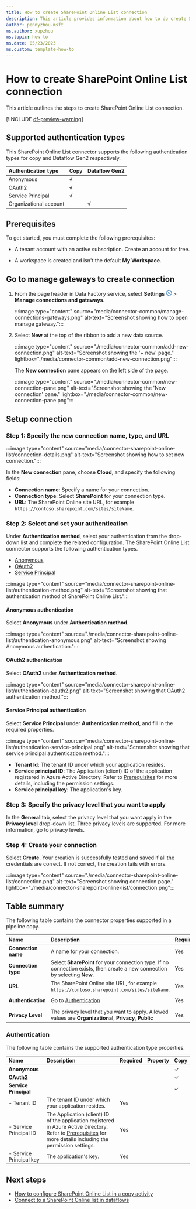 ```yaml
---
title: How to create SharePoint Online List connection
description: This article provides information about how to do create SharePoint Online List connection in Trident.
author: pennyzhou-msft
ms.author: xupzhou
ms.topic: how-to
ms.date: 05/23/2023
ms.custom: template-how-to
---
```


# How to create SharePoint Online List connection

This article outlines the steps to create SharePoint Online List connection.

[!INCLUDE [df-preview-warning](includes/data-factory-preview-warning.md)]

## Supported authentication types

This SharePoint Online List connector supports the following authentication types for copy and Dataflow Gen2 respectively.  

|Authentication type |Copy |Dataflow Gen2 |
|:---|:---|:---|
|Anonymous| √| |
|OAuth2| √| |
|Service Principal| √| |
|Organizational account| | √|

## Prerequisites

To get started, you must complete the following prerequisites:

- A tenant account with an active subscription. Create an account for free.

- A workspace is created and isn't the default **My Workspace**.

## Go to manage gateways to create connection

1. From the page header in Data Factory service, select **Settings** ![Settings gear icon](./media/connector-common/settings.png) > **Manage connections and gateways**.

   :::image type="content" source="media/connector-common/manage-connections-gateways.png" alt-text="Screenshot showing how to open manage gateway.":::

2. Select **New** at the top of the ribbon to add a new data source.

    :::image type="content" source="./media/connector-common/add-new-connection.png" alt-text="Screenshot showing the '+ new' page." lightbox="./media/connector-common/add-new-connection.png":::

    The **New connection** pane appears on the left side of the page.

    :::image type="content" source="./media/connector-common/new-connection-pane.png" alt-text="Screenshot showing the 'New connection' pane." lightbox="./media/connector-common/new-connection-pane.png":::

## Setup connection

### Step 1: Specify the new connection name, type, and URL

   :::image type="content" source="media/connector-sharepoint-online-list/connection-details.png" alt-text="Screenshot showing how to set new connection.":::

In the **New connection** pane, choose **Cloud**, and specify the following fields:

- **Connection name**: Specify a name for your connection.
- **Connection type**: Select **SharePoint** for your connection type.
- **URL**: The SharePoint Online site URL, for example `https://contoso.sharepoint.com/sites/siteName`.

### Step 2:  Select and set your authentication

Under **Authentication method**, select your authentication from the drop-down list and complete the related configuration. The SharePoint Online List connector supports the following authentication types.

- [Anonymous](#anonymous-authentication)
- [OAuth2](#oauth2-authentication)
- [Service Principal](#service-principal-authentication)

:::image type="content" source="media/connector-sharepoint-online-list/authentication-method.png" alt-text="Screenshot showing that authentication method of SharePoint Online List.":::

#### Anonymous authentication

Select **Anonymous** under **Authentication method**.

:::image type="content" source="./media/connector-sharepoint-online-list/authentication-anonymous.png" alt-text="Screenshot showing Anonymous authentication.":::

#### OAuth2 authentication

Select **OAuth2** under **Authentication method**.

:::image type="content" source="media/connector-sharepoint-online-list/authentication-oauth2.png" alt-text="Screenshot showing that OAuth2 authentication method.":::

#### Service Principal authentication

Select **Service Principal** under **Authentication method**, and fill in the required properties.

:::image type="content" source="media/connector-sharepoint-online-list/authentication-service-principal.png" alt-text="Screenshot showing that service principal authentication method.":::

- **Tenant Id**: The tenant ID under which your application resides.
- **Service principal ID**: The Application (client) ID of the application registered in Azure Active Directory. Refer to [Prerequisites](connector-sharepoint-online-list-copy-activity.md#prerequisites) for more details, including the permission settings.
- **Service principal key**: The application's key.

### Step 3: Specify the privacy level that you want to apply

In the **General** tab, select the privacy level that you want apply in the **Privacy level** drop-down list. Three privacy levels are supported. For more information, go to privacy levels.

### Step 4: Create your connection

Select **Create**. Your creation is successfully tested and saved if all the credentials are correct. If not correct, the creation fails with errors.

:::image type="content" source="./media/connector-sharepoint-online-list/connection.png" alt-text="Screenshot showing connection page." lightbox="./media/connector-sharepoint-online-list/connection.png":::

## Table summary

The following table contains the connector properties supported in a pipeline copy.

|Name|Description|Required|Property|Copy|
|:---|:---|:---|:---|:---|
|**Connection name**|A name for your connection.|Yes||✓|
|**Connection type**|Select **SharePoint** for your connection type. If no connection exists, then create a new connection by selecting **New**.|Yes||✓|
|**URL**|The SharePoint Online site URL, for example `https://contoso.sharepoint.com/sites/siteName`.|Yes||✓|
|**Authentication**|Go to [Authentication](#authentication) |Yes||Go to [Authentication](#authentication)|
|**Privacy Level**|The privacy level that you want to apply. Allowed values are **Organizational**, **Privacy**, **Public**|Yes||✓|

### Authentication

The following table contains the supported authentication type properties.

|Name|Description|Required|Property|Copy|
|:---|:---|:---|:---|:---|
|**Anonymous**||||✓|
|**OAuth2**||||✓|
|**Service Principal**||||✓|
|- Tenant ID|The tenant ID under which your application resides.|Yes |||
|- Service Principal ID|The Application (client) ID of the application registered in Azure Active Directory. Refer to [Prerequisites](connector-sharepoint-online-list-copy-activity.md#prerequisites) for more details including the permission settings.|Yes |||
|- Service Principal key|The application's key.|Yes |||

## Next steps

- [How to configure SharePoint Online List in a copy activity](connector-sharepoint-online-list-copy-activity.md)
- [Connect to a SharePoint Online list in dataflows](connector-sharepoint-online-list-dataflows.md)
